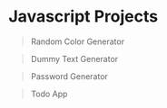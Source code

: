# Javascript Projects

>Random Color Generator

>Dummy Text Generator

>Password Generator

>Todo App
